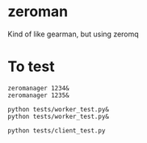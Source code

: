 zeroman
=======

Kind of like gearman, but using zeromq

To test
=======

    zeromanager 1234&
    zeromanager 1235&

    python tests/worker_test.py&
    python tests/worker_test.py&

    python tests/client_test.py
